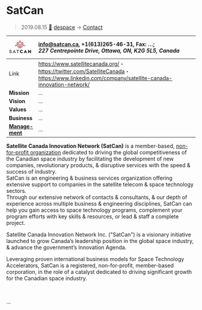 # SatCan
> 2019.08.15 [🚀](../index/index.md) [despace](index.md) → [Contact](contact.md)

|[![](f/con/s/satcan_logo1_thumb.jpg)](f/con/s/satcan_logo1.png)|<info@satcan.ca>, +1(613)265-46-31, Fax: …;<br> *227 Centrepointe Drive, Ottawa, ON, K2G 5L5, Canada*|
|:--|:--|
|Link|<https://www.satellitecanada.org/>・ <https://twitter.com/SatelliteCanada>・ <https://www.linkedin.com/company/satellite-canada-innovation-network/>|
|**Mission**|…|
|**Vision**|…|
|**Values**|…|
|**Business**|…|
|**[Manage-<br>ment](mgmt.md)**|…|

**Satellite Canada Innovation Network (SatCan)** is a member-based, [non-for-profit organization](nonprof_org.md) dedicated to driving the global competitiveness of the Canadian space industry by facilitating the development of new companies, revolutionary products, & disruptive services with the speed & success of industry.  
SatCan is an engineering & business services organization offering extensive support to companies in the satellite telecom & space technology sectors.  
Through our extensive network of contacts & consultants, & our depth of experience across multiple business & engineering disciplines, SatCan can help you gain access to space technology programs, complement your program efforts with key skills & resources, or lead & staff a complete project.

Satellite Canada Innovation Network Inc. ("SatCan") is a visionary initiative launched to grow Canada’s leadership position in the global space industry, & advance the government’s Innovation Agenda.

Leveraging proven international business models for Space Technology Accelerators, SatCan is a registered, non-for-profit, member-based corporation, in the role of a catalyst dedicated to driving significant growth for the Canadian space industry.

<p style="page-break-after:always"> </p>

…
